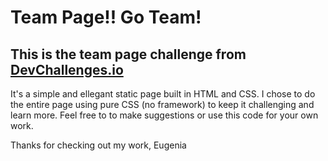 # Team Page!! Go Team!
## This is the team page challenge from [DevChallenges.io](https://devchallenges.io/)

It's a simple and ellegant static page built in HTML and CSS. I chose to do the entire page using pure CSS (no framework) to keep it challenging and learn more.
Feel free to to make suggestions or use this code for your own work.

Thanks for checking out my work,
Eugenia

